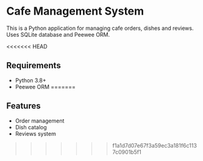 # Cafe Management System

This is a Python application for managing cafe orders, dishes and reviews.
Uses SQLite database and Peewee ORM.

<<<<<<< HEAD
## Requirements
- Python 3.8+
- Peewee ORM
=======
## Features
- Order management
- Dish catalog
- Reviews system
>>>>>>> f1a1d7d07e67f3a59ec3a181f6c1137c0901b5f1
